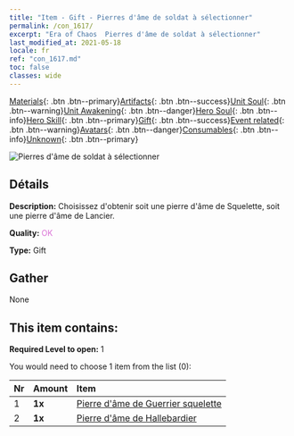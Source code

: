 ```yaml
---
title: "Item - Gift - Pierres d'âme de soldat à sélectionner"
permalink: /con_1617/
excerpt: "Era of Chaos  Pierres d'âme de soldat à sélectionner"
last_modified_at: 2021-05-18
locale: fr
ref: "con_1617.md"
toc: false
classes: wide
---
```

 [Materials](/ItemsFR/){: .btn .btn--primary}[Artifacts](/ItemsFR/Artifacts/){: .btn .btn--success}[Unit Soul](/ItemsFR/UnitSoul/){: .btn .btn--warning}[Unit Awakening](/ItemsFR/UnitAwakening/){: .btn .btn--danger}[Hero Soul](/ItemsFR/HeroSoul/){: .btn .btn--info}[Hero Skill](/ItemsFR/HeroSkill/){: .btn .btn--primary}[Gift](/ItemsFR/Gift/){: .btn .btn--success}[Event related](/ItemsFR/Events/){: .btn .btn--warning}[Avatars](/ItemsFR/Avatars/){: .btn .btn--danger}[Consumables](/ItemsFR/Consumables/){: .btn .btn--info}[Unknown](/ItemsFR/Unknown/){: .btn .btn--primary}

 ![Pierres d'âme de soldat à sélectionner](/images/t/i_907233.png)

## Détails
 **Description:** Choisissez d'obtenir soit une pierre d'âme de Squelette, soit une pierre d'âme de Lancier.

 **Quality:** <span style="color: #DA70D6">OK</span>

 **Type:** Gift

## Gather

  None

## This item contains:

 **Required Level to open:** 1

 You would need to choose 1 item from the list (0):

  | Nr | Amount |     Item    |
  |:---|:-------|:------------|
  | 1 |  **1x** | [Pierre d'âme de Guerrier squelette](/ItemsFR/unt_297/) |  | 
  | 2 |  **1x** | [Pierre d'âme de Hallebardier](/ItemsFR/unt_282/) |  | 
